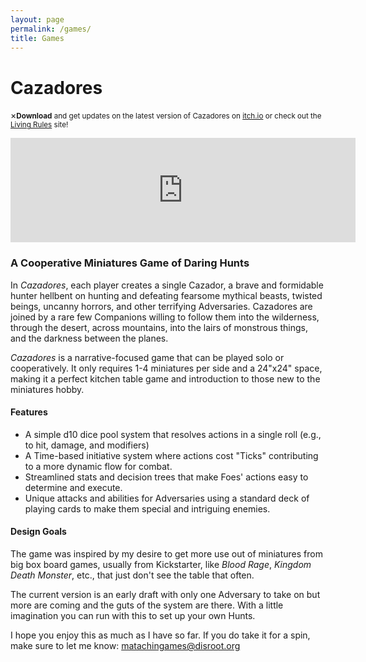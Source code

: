 ```yaml
---
layout: page
permalink: /games/
title: Games
---
```


# Cazadores
<p class="message"><span class="closebtn" onclick="this.parentElement.style.display='none';">&times;</span><small><b>Download</b> and get updates on the latest version of Cazadores on <a href="https://matachingames.itch.io/cazadores">itch.io</a> or check out the <a href="http://matachin.games/cazadores-living-rules/">Living Rules</a> site!</small></p>

<iframe src="https://itch.io/embed/648453?dark=true" width="552" height="167" frameborder="0"><a href="https://matachingames.itch.io/cazadores">Cazadores by Matachin Games</a></iframe>

### A Cooperative Miniatures Game of Daring Hunts
In *Cazadores*, each player creates a single Cazador, a brave and formidable hunter hellbent on hunting and defeating fearsome mythical beasts, twisted beings, uncanny horrors, and other terrifying Adversaries. Cazadores are joined by a rare few Companions willing to follow them into the wilderness, through the desert, across mountains, into the lairs of monstrous things, and the darkness between the planes.

*Cazadores* is a narrative-focused game that can be played solo or cooperatively. It only requires 1-4 miniatures per side and a 24"x24" space, making it a perfect kitchen table game and introduction to those new to the miniatures hobby.  

#### Features
- A simple d10 dice pool system that resolves actions in a single roll (e.g., to hit, damage, and modifiers)
- A Time-based initiative system where actions cost "Ticks" contributing to a more dynamic flow for combat. 
- Streamlined stats and decision trees that make Foes' actions easy to determine and execute.
- Unique attacks and abilities for Adversaries using a standard deck of playing cards to make them special and intriguing enemies. 

#### Design Goals
The game was inspired by my desire to get more use out of miniatures from big box board games, usually from Kickstarter, like *Blood Rage*, *Kingdom Death Monster*, etc., that just don't see the table that often.

The current version is an early draft with only one Adversary to take on but more are coming and the guts of the system are there. With a little imagination you can run with this to set up your own Hunts.

I hope you enjoy this as much as I have so far. If you do take it for a spin, make sure to let me know: [matachingames@disroot.org](mailto:matachingames@disroot.org)
